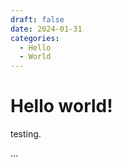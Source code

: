 ```yaml
---
draft: false
date: 2024-01-31 
categories:
  - Hello
  - World
---
```


# Hello world!

testing.


...